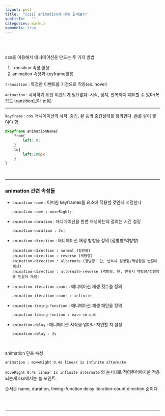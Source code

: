 ```yaml
---
layout: post
title:  "[css] animation에 대해 알아보자"
subtitle:   ""
categories: markup 
comments: true
---
```




<br>

<br>

css를 이용해서 애니메이션을 만드는 두 가지 방법

1. transition 속성 활용
2. animation 속성과 keyframe활용

`transition` : 특정한 이벤트를 기점으로 작동(ex. hover)

`animation` : 시작하기 위한 이벤트가 필요없다. 시작, 정지, 반복까지 제어할 수 있다(복잡도 transition보다 높음)

---

`keyframe` : css 애니메이션의 시작, 중간, 끝 등의 중간상태를 정의한다. @를 같이 붙여야 함

~~~css
@keyframe animationName{
	from{
		left: 0;
	}
	to{
		left:200px
	}
}
~~~

<br>

---

### animation 관련 속성들

* `animation-name` : 어떠한 keyframes를 요소에 적용할 것인지 지정한다

  ~~~
  animation-name : moveRight;
  ~~~

* `animation-duration` : 애니메이션을 한번 재생하는데 걸리는 시간 설정

  ~~~
  animation-duration : 2s;
  ~~~

  

* `animation-direction` : 애니메이션 재생 방향을 정의 (정방향/역방향)

  ~~~
  animation-direction : normal (정방향)
  animation-direction : reverse (역방향)
  animation-direction : alternate (정방향. 단, 반복시 정방향/역방향을 번갈아 재생)
  animation-direction : alternate-reverse (역방향. 단, 반복시 역방향/정방향을 번갈아 재생)
  ~~~

  

* `animation-iteration-count` : 애니메이션 재생 횟수를 정의

  ~~~
  animation-iteration-count : infinite
  ~~~

  

* `animation-timing-function` : 애니메이션 재생 패턴을 정의

  ~~~
  animation-timing-funtion : ease-in-out
  ~~~

  

* `animation-delay` : 애니메이션 시작을 얼마나 지연할 지 설정

  ~~~
  animation-delay : 2s
  ~~~

  

<br>

animation 단축 속성

~~~
animation : moveRight 0.4s linear 1x infinite alternate
~~~

`moveRight 0.4s linear 1x infinite alternate` 의 순서대로 적어주어야지만 적용되는게 css에서는 늘 포인트.

순서는 name, duration, timing-function delay iteration-count direction 순이다.

<br>

<br>

---



<br>

<br>

<br>

<br>

<br>

<br>

<br>

<br>













